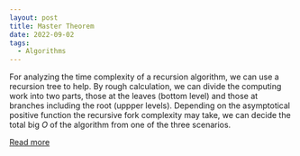 ```yaml
---
layout: post
title: Master Theorem
date: 2022-09-02
tags:
  - Algorithms
---
```


For analyzing the time complexity of a recursion algorithm, we can use a recursion tree to help. By rough calculation, we can divide the computing work into two parts, those at the leaves (bottom level) and those at branches including the root (uppper levels). Depending on the asymptotical positive function the recursive fork complexity may take, we can decide the total big $O$ of the algorithm from one of the three scenarios.

[Read more <i class="fa-sharp fa-solid fa-file-pdf fa-lg"></i>](https://drive.google.com/file/d/1eqEgq0iKbaNnNqpgjDzWErX4xoDEl22_/view?usp=sharing)
<br>
